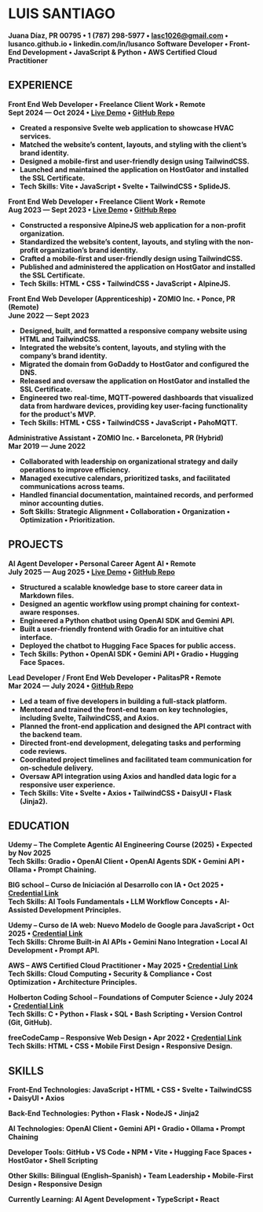 # LUIS SANTIAGO

**Juana Díaz, PR 00795 • 1 (787) 298-5977 • lasc1026@gmail.com • lusanco.github.io • linkedin.com/in/lusanco**
**Software Developer • Front-End Development • JavaScript & Python • AWS Certified Cloud Practitioner**

## **EXPERIENCE**

**Front End Web Developer • Freelance Client Work • Remote**  
**Sept 2024 — Oct 2024 • [Live Demo](https://lusanco.github.io/svelte-hvac-portfolio/) • [GitHub Repo](https://github.com/Lusanco/svelte-hvac-portfolio)**

- **Created a responsive Svelte web application to showcase HVAC services.**
- **Matched the website’s content, layouts, and styling with the client’s brand identity.**
- **Designed a mobile-first and user-friendly design using TailwindCSS.**
- **Launched and maintained the application on HostGator and installed the SSL Certificate.**
- **Tech Skills: Vite • JavaScript • Svelte • TailwindCSS • SplideJS.**

**Front End Web Developer • Freelance Client Work • Remote**  
**Aug 2023 — Sept 2023 • [Live Demo](https://lusanco.github.io/alpinejs-static-website/) • [GitHub Repo](https://github.com/Lusanco/alpinejs-static-website)**

- **Constructed a responsive AlpineJS web application for a non-profit organization.**
- **Standardized the website’s content, layouts, and styling with the non-profit organization’s brand identity.**
- **Crafted a mobile-first and user-friendly design using TailwindCSS.**
- **Published and administered the application on HostGator and installed the SSL Certificate.**
- **Tech Skills: HTML • CSS • TailwindCSS • JavaScript • AlpineJS.**

**Front End Web Developer (Apprenticeship) • ZOMIO Inc. • Ponce, PR (Remote)**  
**June 2022 — Sept 2023**

- **Designed, built, and formatted a responsive company website using HTML and TailwindCSS.**
- **Integrated the website’s content, layouts, and styling with the company’s brand identity.**
- **Migrated the domain from GoDaddy to HostGator and configured the DNS.**
- **Released and oversaw the application on HostGator and installed the SSL Certificate.**
- **Engineered two real-time, MQTT-powered dashboards that visualized data from hardware devices, providing key user-facing functionality for the product's MVP.**
- **Tech Skills: HTML • CSS • TailwindCSS • JavaScript • PahoMQTT.**

**Administrative Assistant • ZOMIO Inc. • Barceloneta, PR (Hybrid)**  
**Mar 2019 — June 2022**

- **Collaborated with leadership on organizational strategy and daily operations to improve efficiency.**
- **Managed executive calendars, prioritized tasks, and facilitated communications across teams.**
- **Handled financial documentation, maintained records, and performed minor accounting duties.**
- **Soft Skills: Strategic Alignment • Collaboration • Organization • Optimization • Prioritization.**

##

## **PROJECTS**

**AI Agent Developer • Personal Career Agent AI • Remote**  
**July 2025 — Aug 2025 • [Live Demo](https://lasc1026-personal-career-agent-ai.hf.space/) • [GitHub Repo](https://github.com/Lusanco/personal-career-agent-ai)**

- **Structured a scalable knowledge base to store career data in Markdown files.**
- **Designed an agentic workflow using prompt chaining for context-aware responses.**
- **Engineered a Python chatbot using OpenAI SDK and Gemini API.**
- **Built a user-friendly frontend with Gradio for an intuitive chat interface.**
- **Deployed the chatbot to Hugging Face Spaces for public access.**
- **Tech Skills: Python • OpenAI SDK • Gemini API • Gradio • Hugging Face Spaces.**

**Lead Developer / Front End Web Developer • PalitasPR • Remote**  
**Mar 2024 — July 2024 • [GitHub Repo](https://github.com/Lusanco/palitaspr)**

- **Led a team of five developers in building a full-stack platform.**
- **Mentored and trained the front-end team on key technologies, including Svelte, TailwindCSS, and Axios.**
- **Planned the front-end application and designed the API contract with the backend team.**
- **Directed front-end development, delegating tasks and performing code reviews.**
- **Coordinated project timelines and facilitated team communication for on-schedule delivery.**
- **Oversaw API integration using Axios and handled data logic for a responsive user experience.**
- **Tech Skills: Vite • Svelte • Axios • TailwindCSS • DaisyUI • Flask (Jinja2).**

##

## **EDUCATION**

**Udemy – The Complete Agentic AI Engineering Course (2025) • Expected by Nov 2025**  
**Tech Skills: Gradio • OpenAI Client • OpenAI Agents SDK • Gemini API • Ollama • Prompt Chaining.**

**BIG school – Curso de Iniciación al Desarrollo con IA • Oct 2025 • [Credential Link](https://drive.google.com/file/d/1ZKxWtKuIeqD_R-fYteFtOjMizvSip0K9/view?usp=sharing)**  
**Tech Skills: AI Tools Fundamentals • LLM Workflow Concepts • AI-Assisted Development Principles.**

**Udemy – Curso de IA web: Nuevo Modelo de Google para JavaScript • Oct 2025 • [Credential Link](https://www.udemy.com/certificate/UC-33ff0078-2eac-4a80-8690-8b2d747ccfe7/)**  
**Tech Skills: Chrome Built-in AI APIs • Gemini Nano Integration • Local AI Development • Prompt API.**

**AWS – AWS Certified Cloud Practitioner • May 2025 • [Credential Link](https://cp.certmetrics.com/amazon/en/public/verify/credential/cac48efa5fa04cee91ef6f372de23518)**  
**Tech Skills: Cloud Computing • Security & Compliance • Cost Optimization • Architecture Principles.**

**Holberton Coding School – Foundations of Computer Science • July 2024 • [Credential Link](https://drive.google.com/file/d/1OEBJ3mwrmCAXIXk3UxCuPaQHNqt1L0zz/view)**  
**Tech Skills: C • Python • Flask • SQL • Bash Scripting • Version Control (Git, GitHub).**

**freeCodeCamp – Responsive Web Design • Apr 2022 • [Credential Link](https://www.freecodecamp.org/certification/fcc97f86d3b-c433-4dce-9c8b-f8d071526a04/responsive-web-design)**  
**Tech Skills: HTML • CSS • Mobile First Design • Responsive Design.**

## **SKILLS**

**Front-End Technologies: JavaScript • HTML • CSS • Svelte • TailwindCSS • DaisyUI • Axios**

**Back-End Technologies: Python • Flask • NodeJS • Jinja2**

**AI Technologies: OpenAI Client • Gemini API • Gradio • Ollama • Prompt Chaining**

**Developer Tools: GitHub • VS Code • NPM • Vite • Hugging Face Spaces • HostGator • Shell Scripting**

**Other Skills: Bilingual (English–Spanish) • Team Leadership • Mobile-First Design • Responsive Design**

**Currently Learning: AI Agent Development • TypeScript • React**
